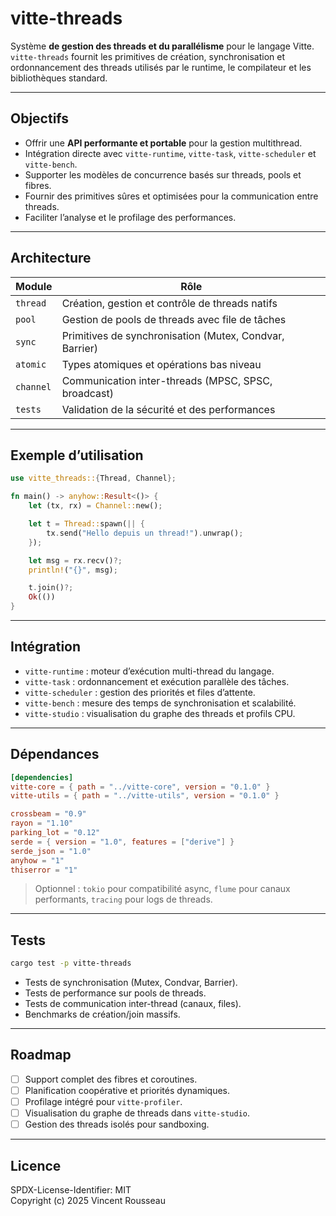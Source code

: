 

# vitte-threads

Système **de gestion des threads et du parallélisme** pour le langage Vitte.  
`vitte-threads` fournit les primitives de création, synchronisation et ordonnancement des threads utilisés par le runtime, le compilateur et les bibliothèques standard.

---

## Objectifs

- Offrir une **API performante et portable** pour la gestion multithread.  
- Intégration directe avec `vitte-runtime`, `vitte-task`, `vitte-scheduler` et `vitte-bench`.  
- Supporter les modèles de concurrence basés sur threads, pools et fibres.  
- Fournir des primitives sûres et optimisées pour la communication entre threads.  
- Faciliter l’analyse et le profilage des performances.

---

## Architecture

| Module        | Rôle |
|---------------|------|
| `thread`      | Création, gestion et contrôle de threads natifs |
| `pool`        | Gestion de pools de threads avec file de tâches |
| `sync`        | Primitives de synchronisation (Mutex, Condvar, Barrier) |
| `atomic`      | Types atomiques et opérations bas niveau |
| `channel`     | Communication inter-threads (MPSC, SPSC, broadcast) |
| `tests`       | Validation de la sécurité et des performances |

---

## Exemple d’utilisation

```rust
use vitte_threads::{Thread, Channel};

fn main() -> anyhow::Result<()> {
    let (tx, rx) = Channel::new();

    let t = Thread::spawn(|| {
        tx.send("Hello depuis un thread!").unwrap();
    });

    let msg = rx.recv()?;
    println!("{}", msg);

    t.join()?;
    Ok(())
}
```

---

## Intégration

- `vitte-runtime` : moteur d’exécution multi-thread du langage.  
- `vitte-task` : ordonnancement et exécution parallèle des tâches.  
- `vitte-scheduler` : gestion des priorités et files d’attente.  
- `vitte-bench` : mesure des temps de synchronisation et scalabilité.  
- `vitte-studio` : visualisation du graphe des threads et profils CPU.

---

## Dépendances

```toml
[dependencies]
vitte-core = { path = "../vitte-core", version = "0.1.0" }
vitte-utils = { path = "../vitte-utils", version = "0.1.0" }

crossbeam = "0.9"
rayon = "1.10"
parking_lot = "0.12"
serde = { version = "1.0", features = ["derive"] }
serde_json = "1.0"
anyhow = "1"
thiserror = "1"
```

> Optionnel : `tokio` pour compatibilité async, `flume` pour canaux performants, `tracing` pour logs de threads.

---

## Tests

```bash
cargo test -p vitte-threads
```

- Tests de synchronisation (Mutex, Condvar, Barrier).  
- Tests de performance sur pools de threads.  
- Tests de communication inter-thread (canaux, files).  
- Benchmarks de création/join massifs.

---

## Roadmap

- [ ] Support complet des fibres et coroutines.  
- [ ] Planification coopérative et priorités dynamiques.  
- [ ] Profilage intégré pour `vitte-profiler`.  
- [ ] Visualisation du graphe de threads dans `vitte-studio`.  
- [ ] Gestion des threads isolés pour sandboxing.

---

## Licence

SPDX-License-Identifier: MIT  
Copyright (c) 2025 Vincent Rousseau